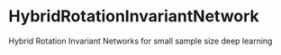 # HybridRotationInvariantNetwork
Hybrid Rotation Invariant Networks for small sample size deep learning

